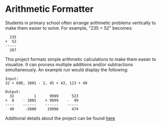# Arithmetic Formatter

Students in primary school often arrange arithmetic problems vertically to make them easier to solve. For example, "235 + 52" becomes:

      235
    +  52
    -----
      287

This project formats simple arithmetic calculations to make them easier to visualize. It can process multiple additions and/or subtractions simultaneously. An example run would display the following: 

    Input: 
    32 + 698, 3801 - 2, 45 + 43, 123 + 49
    
    Output:
      32         1      9999      523
    +  8    - 3801    + 9999    -  49
    ----    ------    ------    -----
      40     -3800     19998      474

Additional details about the project can be found [here](https://www.freecodecamp.org/learn/scientific-computing-with-python/scientific-computing-with-python-projects/arithmetic-formatter)